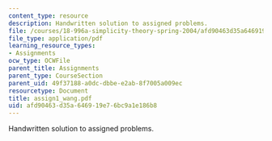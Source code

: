 ```yaml
---
content_type: resource
description: Handwritten solution to assigned problems.
file: /courses/18-996a-simplicity-theory-spring-2004/afd90463d35a646919e76bc9a1e186b8_assign1_wang.pdf
file_type: application/pdf
learning_resource_types:
- Assignments
ocw_type: OCWFile
parent_title: Assignments
parent_type: CourseSection
parent_uid: 49f37188-a0dc-dbbe-e2ab-8f7005a009ec
resourcetype: Document
title: assign1_wang.pdf
uid: afd90463-d35a-6469-19e7-6bc9a1e186b8
---
```

Handwritten solution to assigned problems.

